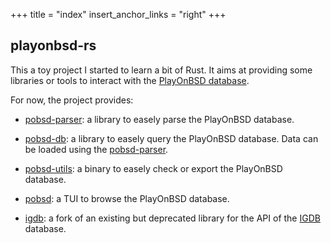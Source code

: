 +++
title = "index"
insert_anchor_links = "right"
+++

## playonbsd-rs

This a toy project I started to learn a bit of Rust. It aims
at providing some libraries or tools to interact with the 
[PlayOnBSD database](https://github.com/playonbsd/OpenBSD-Games-Database).

For now, the project provides:

* [pobsd-parser](https://crates.io/crates/pobsd-parser): a library to easely parse
the PlayOnBSD database.

* [pobsd-db](https://crates.io/crates/pobsd-parser): a library to easely query
the PlayOnBSD database. Data can be loaded using the [pobsd-parser](https://crates.io/crates/pobsd-parser).

* [pobsd-utils](https://crates.io/crates/pobsd-utils): a binary to easely check or
export the PlayOnBSD database.

* [pobsd](https://crates.io/crates/pobsd): a TUI to browse the PlayOnBSD database.

* [igdb](https://crates.io/crates/pobsd): a fork of an existing but deprecated library for 
the API of the [IGDB](https://igdb.com) database.